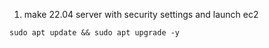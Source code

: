 1. make 22.04 server with security settings and launch ec2
```
sudo apt update && sudo apt upgrade -y
```


